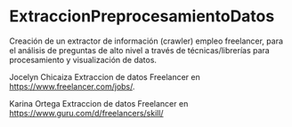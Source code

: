 # ExtraccionPreprocesamientoDatos
Creación de un extractor de información (crawler) empleo freelancer, para el análisis de preguntas de alto nivel a través de técnicas/librerías para procesamiento y visualización de datos.

Jocelyn Chicaiza Extraccion de datos Freelancer en  https://www.freelancer.com/jobs/.

Karina Ortega Extraccion de datos Freelancer en  https://www.guru.com/d/freelancers/skill/
